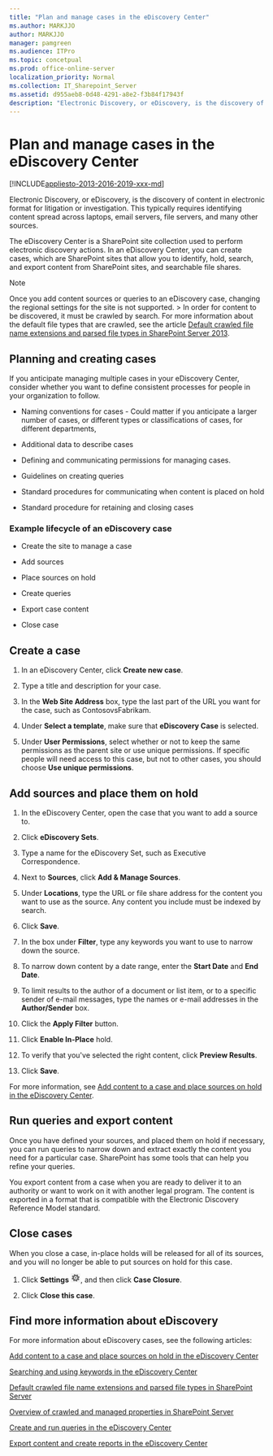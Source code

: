 ```yaml
---
title: "Plan and manage cases in the eDiscovery Center"
ms.author: MARKJJO
author: MARKJJO
manager: pamgreen
ms.audience: ITPro
ms.topic: concetpual
ms.prod: office-online-server
localization_priority: Normal
ms.collection: IT_Sharepoint_Server
ms.assetid: d955aeb8-0d48-4291-a8e2-f3b84f17943f
description: "Electronic Discovery, or eDiscovery, is the discovery of content in electronic format for litigation or investigation. This typically requires identifying content spread across laptops, email servers, file servers, and many other sources."
---
```


# Plan and manage cases in the eDiscovery Center

[!INCLUDE[appliesto-2013-2016-2019-xxx-md](../includes/appliesto-2013-2016-2019-xxx-md.md)]

Electronic Discovery, or eDiscovery, is the discovery of content in electronic format for litigation or investigation. This typically requires identifying content spread across laptops, email servers, file servers, and many other sources. 
  
The eDiscovery Center is a SharePoint site collection used to perform electronic discovery actions. In an eDiscovery Center, you can create cases, which are SharePoint sites that allow you to identify, hold, search, and export content from SharePoint sites, and searchable file shares.
  
> [!NOTE]
>  Once you add content sources or queries to an eDiscovery case, changing the regional settings for the site is not supported. >  In order for content to be discovered, it must be crawled by search. For more information about the default file types that are crawled, see the article [Default crawled file name extensions and parsed file types in SharePoint Server 2013](/SharePoint/technical-reference/default-crawled-file-name-extensions-and-parsed-file-types). 
  
## Planning and creating cases
<a name="__top"> </a>

If you anticipate managing multiple cases in your eDiscovery Center, consider whether you want to define consistent processes for people in your organization to follow.
  
- Naming conventions for cases - Could matter if you anticipate a larger number of cases, or different types or classifications of cases, for different departments, 
    
- Additional data to describe cases
    
- Defining and communicating permissions for managing cases.
    
- Guidelines on creating queries
    
- Standard procedures for communicating when content is placed on hold
    
- Standard procedure for retaining and closing cases
    
### Example lifecycle of an eDiscovery case
<a name="__toc329025354"> </a>

- Create the site to manage a case
    
- Add sources
    
- Place sources on hold
    
- Create queries
    
- Export case content
    
- Close case
    

  
## Create a case
<a name="__toc329025355"> </a>

1. In an eDiscovery Center, click **Create new case**.
    
2. Type a title and description for your case.
    
3. In the **Web Site Address** box, type the last part of the URL you want for the case, such as ContosovsFabrikam. 
    
4. Under **Select a template**, make sure that **eDiscovery Case** is selected. 
    
5. Under **User Permissions**, select whether or not to keep the same permissions as the parent site or use unique permissions. If specific people will need access to this case, but not to other cases, you should choose **Use unique permissions**.
    
## Add sources and place them on hold
<a name="__toc329025356"> </a>

1. In the eDiscovery Center, open the case that you want to add a source to.
    
2. Click **eDiscovery Sets**.
    
3. Type a name for the eDiscovery Set, such as Executive Correspondence.
    
4. Next to **Sources**, click **Add &amp; Manage Sources**.
    
5. Under **Locations**, type the URL or file share address for the content you want to use as the source. Any content you include must be indexed by search. 
    
6. Click **Save**.
    
7. In the box under **Filter**, type any keywords you want to use to narrow down the source.
    
8. To narrow down content by a date range, enter the **Start Date** and **End Date**.
    
9. To limit results to the author of a document or list item, or to a specific sender of e-mail messages, type the names or e-mail addresses in the **Author/Sender** box. 
    
10. Click the **Apply Filter** button. 
    
11. Click **Enable In-Place** hold. 
    
12. To verify that you've selected the right content, click **Preview Results**.
    
13. Click **Save**.
    
For more information, see [Add content to a case and place sources on hold in the eDiscovery Center](/SharePoint/governance/add-content-to-a-case-and-place-sources-on-hold-in-the-ediscovery-center?redirectSourcePath=%252farticle%252f54d70de9-1ec2-4325-84f3-aeb588554479).
  
  
## Run queries and export content
<a name="__toc329025357"> </a>

Once you have defined your sources, and placed them on hold if necessary, you can run queries to narrow down and extract exactly the content you need for a particular case. SharePoint has some tools that can help you refine your queries.
  
You export content from a case when you are ready to deliver it to an authority or want to work on it with another legal program. The content is exported in a format that is compatible with the Electronic Discovery Reference Model standard. 
  
  
## Close cases
<a name="__toc329025357"> </a>

When you close a case, in-place holds will be released for all of its sources, and you will no longer be able to put sources on hold for this case.
  
1. Click **Settings** ![Office 365 Settings button](../media/a9a59c0f-2e67-4cbf-9438-af273b0d552b.png), and then click **Case Closure**. 
    
2. Click **Close this case**.
    
## Find more information about eDiscovery
<a name="__toc329025357"> </a>

For more information about eDiscovery cases, see the following articles:
    
[Add content to a case and place sources on hold in the eDiscovery Center](/SharePoint/governance/add-content-to-a-case-and-place-sources-on-hold-in-the-ediscovery-center)
  
[Searching and using keywords in the eDiscovery Center](/SharePoint/governance/searching-and-using-keywords-in-the-ediscovery-center)
  
[Default crawled file name extensions and parsed file types in SharePoint Server](/SharePoint/technical-reference/default-crawled-file-name-extensions-and-parsed-file-types)
  
[Overview of crawled and managed properties in SharePoint Server](/SharePoint/technical-reference/crawled-and-managed-properties-overview)
  
[Create and run queries in the eDiscovery Center](/SharePoint/governance/create-and-run-queries-in-the-ediscovery-center)
  
[Export content and create reports in the eDiscovery Center](/SharePoint/governance/export-content-and-create-reports-in-the-ediscovery-center)
  


